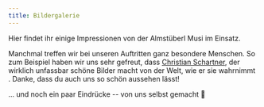 ```yaml
---
title: Bildergalerie
---
```

Hier findet ihr einige Impressionen von der Almstüberl Musi im Einsatz.

Manchmal treffen wir bei unseren Auftritten ganz besondere Menschen. So zum Beispiel haben wir uns sehr gefreut, dass [Christian Schartner](http://www.christian-schartner.at/), der wirklich unfassbar schöne Bilder macht von der Welt, wie er sie wahrnimmt . Danke, dass du auch uns so schön aussehen lässt!

... und noch ein paar Eindrücke -- von uns selbst gemacht 📸

